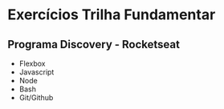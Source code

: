 # Exercícios Trilha Fundamentar
## Programa Discovery - Rocketseat

* Flexbox
* Javascript
* Node
* Bash
* Git/Github
